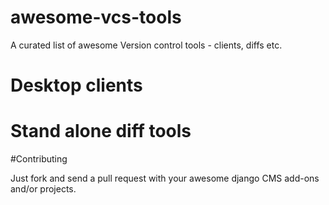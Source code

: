 # awesome-vcs-tools
A curated list of awesome Version control tools - clients, diffs etc.

# Desktop clients

# Stand alone diff tools

#Contributing

Just fork and send a pull request with your awesome django CMS add-ons and/or projects.
